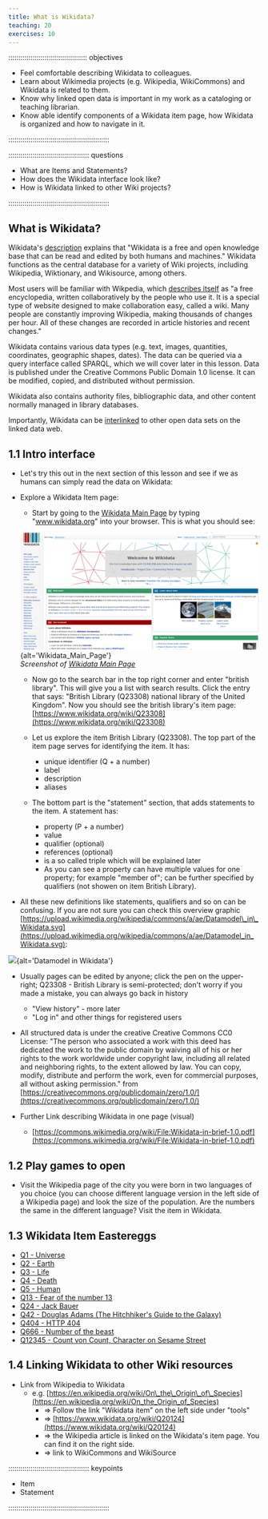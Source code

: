 ```yaml
---
title: What is Wikidata?
teaching: 20
exercises: 10
---
```


::::::::::::::::::::::::::::::::::::::: objectives

- Feel comfortable describing Wikidata to colleagues.
- Learn about Wikimedia projects (e.g. Wikipedia, WikiCommons) and Wikidata is related to them.
- Know why linked open data is important in my work as a cataloging or teaching librarian.
- Know able identify components of a Wikidata item page, how Wikidata is organized and how to navigate in it.

::::::::::::::::::::::::::::::::::::::::::::::::::

:::::::::::::::::::::::::::::::::::::::: questions

- What are Items and Statements?
- How does the Wikidata interface look like?
- How is Wikidata linked to other Wiki projects?

::::::::::::::::::::::::::::::::::::::::::::::::::

## What is Wikidata?

Wikidata's [description](https://www.wikidata.org/wiki/Wikidata:Main_Page) explains that "Wikidata is a free and open knowledge base that can be read and edited by both humans and machines." Wikidata functions as the central database for a variety of Wiki projects, including Wikipedia, Wiktionary, and Wikisource, among others.

Most users will be familiar with Wikpedia, which [describes itself](https://en.wikipedia.org/wiki/Wikipedia:Introduction) as "a free encyclopedia, written collaboratively by the people who use it. It is a special type of website designed to make collaboration easy, called a wiki. Many people are constantly improving Wikipedia, making thousands of changes per hour. All of these changes are recorded in article histories and recent changes."

Wikidata contains various data types (e.g. text, images, quantities, coordinates, geographic shapes, dates). The data can be queried via a query interface called SPARQL, which we will cover later in this lesson. Data is published under the Creative Commons Public Domain 1.0 license. It can be modified, copied, and distributed without permission.

Wikidata also contains authority files, bibliographic data, and other content normally managed in library databases.

Importantly, Wikidata can be [interlinked](https://www.wikidata.org/wiki/Wikidata:Data_access#How_can_I_get_data_out_of_Wikidata?) to other open data sets on the linked data web.

## 1\.1 Intro interface

- Let's try this out in the next section of this lesson and see if we as humans can simply read the data on Wikidata:

- Explore a Wikidata Item page:
  
  - Start by going to the [Wikidata Main Page](https://www.wikidata.org/wiki/Wikidata:Main_Page) by typing "www.wikidata.org" into your browser. This is what you should see:
  
  ![](fig/Wikidata_Main_Page.png){alt='Wikidata\_Main\_Page'}  
  *Screenshot of [Wikidata Main Page](https://www.wikidata.org/wiki/Wikidata:Main_Page)*
  
  - Now go to the search bar in the top right corner and enter "british library". This will give you a list with search results. Click the entry that says: "British Library (Q23308) national library of the United Kingdom". Now you should see the british library's item page:
    [https://www.wikidata.org/wiki/Q23308](https://www.wikidata.org/wiki/Q23308)
  
  - Let us explore the item British Library (Q23308). The top part of the item page serves for identifying the item. It    has:
    
    - unique identifier (Q + a number)
    - label
    - description
    - aliases
  
  - The bottom part is the "statement" section, that adds statements to the item. A statement has:
    
    - property (P + a number)
    - value
    - qualifier (optional)
    - references (optional)
    - is a so called triple which will be explained later
    - As you can see a property can have multiple values for one property; for example "member of"; can be further specified by qualifiers (not showen on item British Library).

- All these new definitions like statements, qualifiers and so on can be confusing. If you are not sure you can check this overview graphic [https://upload.wikimedia.org/wikipedia/commons/a/ae/Datamodel\_in\_Wikidata.svg](https://upload.wikimedia.org/wikipedia/commons/a/ae/Datamodel_in_Wikidata.svg):

![](https://upload.wikimedia.org/wikipedia/commons/a/ae/Datamodel_in_Wikidata.svg){alt='Datamodel in Wikidata'}

- Usually pages can be edited by anyone; click the pen on the upper-right; Q23308 - British Library is semi-protected; don't worry if you made a mistake, you can always go back in history
  
  - "View history" - more later
  - "Log in" and other things for registered users

- All structured data is under the creative Creative Commons CC0 License:
  "The person who associated a work with this deed has dedicated the work to the public domain by waiving all of his or her rights to the work worldwide under copyright law, including all related and neighboring rights, to the extent allowed by law. You can copy, modify, distribute and perform the work, even for commercial purposes, all without asking permission."
  from [https://creativecommons.org/publicdomain/zero/1.0/](https://creativecommons.org/publicdomain/zero/1.0/)

- Further Link describing Wikidata in one page (visual)
  
  - [https://commons.wikimedia.org/wiki/File:Wikidata-in-brief-1.0.pdf](https://commons.wikimedia.org/wiki/File:Wikidata-in-brief-1.0.pdf)

## 1\.2 Play games to open

- Visit the Wikipedia page of the city you were born in two languages
  of you choice (you can choose different language version in the left
  side of a Wikipedia page) and look the size of the population. Are
  the numbers the same in the different language? Visit the item in
  Wikidata.

## 1\.3 Wikidata Item Eastereggs

- [Q1 - Universe](https://www.wikidata.org/wiki/Q1)
- [Q2 - Earth](https://www.wikidata.org/wiki/Q2)
- [Q3 - Life](https://www.wikidata.org/wiki/Q3)
- [Q4 - Death](https://www.wikidata.org/wiki/Q4)
- [Q5 - Human](https://www.wikidata.org/wiki/Q5)
- [Q13 - Fear of the number 13](https://www.wikidata.org/wiki/Q13)
- [Q24 - Jack Bauer](https://www.wikidata.org/wiki/Q24)
- [Q42 - Douglas Adams (The Hitchhiker's Guide to the Galaxy)](https://www.wikidata.org/wiki/Q42)
- [Q404 - HTTP 404](https://www.wikidata.org/wiki/Q404)
- [Q666 - Number of the beast](https://www.wikidata.org/wiki/Q666)
- [Q12345 - Count von Count, Character on Sesame Street](https://www.wikidata.org/wiki/Q12345)

## 1\.4 Linking Wikidata to other Wiki resources

- Link from Wikipedia to Wikidata
  - e.g. [https://en.wikipedia.org/wiki/On\_the\_Origin\_of\_Species](https://en.wikipedia.org/wiki/On_the_Origin_of_Species)
    - \=> Follow the link "Wikidata item" on the left side under "tools"
    - \=> [https://www.wikidata.org/wiki/Q20124](https://www.wikidata.org/wiki/Q20124)
    - \=> the Wikipedia article is linked on the Wikidata's item page. You can find it on the right side.
    - \=> link to WikiCommons and WikiSource

:::::::::::::::::::::::::::::::::::::::: keypoints

- Item
- Statement

::::::::::::::::::::::::::::::::::::::::::::::::::



